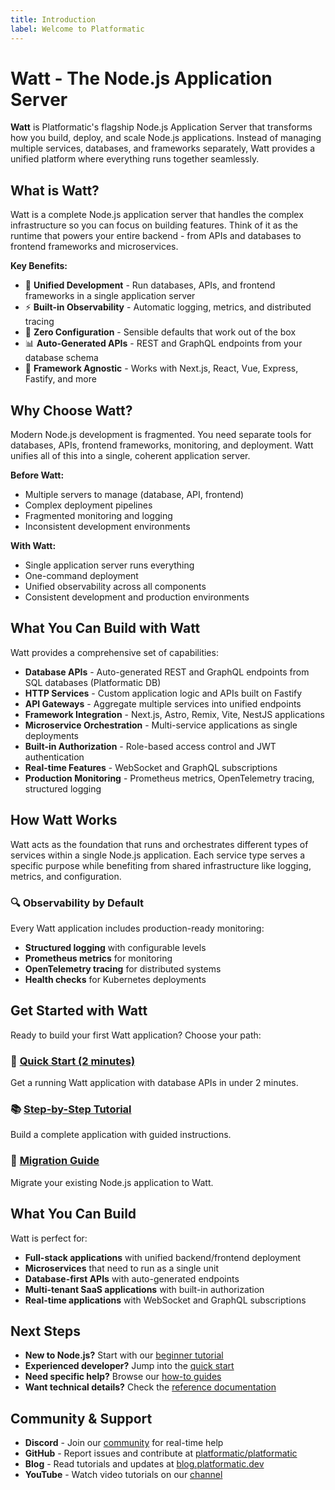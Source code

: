 ```yaml
---
title: Introduction
label: Welcome to Platformatic
---
```


# Watt - The Node.js Application Server

**Watt** is Platformatic's flagship Node.js Application Server that transforms how you build, deploy, and scale Node.js applications. Instead of managing multiple services, databases, and frameworks separately, Watt provides a unified platform where everything runs together seamlessly.

## What is Watt?

Watt is a complete Node.js application server that handles the complex infrastructure so you can focus on building features. Think of it as the runtime that powers your entire backend - from APIs and databases to frontend frameworks and microservices.

**Key Benefits:**
- 🚀 **Unified Development** - Run databases, APIs, and frontend frameworks in a single application server
- ⚡ **Built-in Observability** - Automatic logging, metrics, and distributed tracing
- 🔧 **Zero Configuration** - Sensible defaults that work out of the box
- 📊 **Auto-Generated APIs** - REST and GraphQL endpoints from your database schema
- 🎨 **Framework Agnostic** - Works with Next.js, React, Vue, Express, Fastify, and more

## Why Choose Watt?

Modern Node.js development is fragmented. You need separate tools for databases, APIs, frontend frameworks, monitoring, and deployment. Watt unifies all of this into a single, coherent application server.

**Before Watt:**
- Multiple servers to manage (database, API, frontend)
- Complex deployment pipelines
- Fragmented monitoring and logging
- Inconsistent development environments

**With Watt:**
- Single application server runs everything
- One-command deployment
- Unified observability across all components
- Consistent development and production environments

## What You Can Build with Watt

Watt provides a comprehensive set of capabilities:

- **Database APIs** - Auto-generated REST and GraphQL endpoints from SQL databases (Platformatic DB)
- **HTTP Services** - Custom application logic and APIs built on Fastify
- **API Gateways** - Aggregate multiple services into unified endpoints
- **Framework Integration** - Next.js, Astro, Remix, Vite, NestJS applications
- **Microservice Orchestration** - Multi-service applications as single deployments
- **Built-in Authorization** - Role-based access control and JWT authentication
- **Real-time Features** - WebSocket and GraphQL subscriptions
- **Production Monitoring** - Prometheus metrics, OpenTelemetry tracing, structured logging

## How Watt Works

Watt acts as the foundation that runs and orchestrates different types of services within a single Node.js application. Each service type serves a specific purpose while benefiting from shared infrastructure like logging, metrics, and configuration.

### 🔍 Observability by Default

Every Watt application includes production-ready monitoring:

- **Structured logging** with configurable levels
- **Prometheus metrics** for monitoring
- **OpenTelemetry tracing** for distributed systems
- **Health checks** for Kubernetes deployments

## Get Started with Watt

Ready to build your first Watt application? Choose your path:

### 🚀 [Quick Start (2 minutes)](/docs/getting-started/quick-start-watt)
Get a running Watt application with database APIs in under 2 minutes.

### 📚 [Step-by-Step Tutorial](/docs/learn/beginner/crud-application)  
Build a complete application with guided instructions.

### 🔧 [Migration Guide](/docs/getting-started/port-your-app)
Migrate your existing Node.js application to Watt.

## What You Can Build

Watt is perfect for:

- **Full-stack applications** with unified backend/frontend deployment
- **Microservices** that need to run as a single unit
- **Database-first APIs** with auto-generated endpoints
- **Multi-tenant SaaS applications** with built-in authorization
- **Real-time applications** with WebSocket and GraphQL subscriptions

## Next Steps

- **New to Node.js?** Start with our [beginner tutorial](/docs/learn/beginner/crud-application)
- **Experienced developer?** Jump into the [quick start](/docs/getting-started/quick-start-watt)
- **Need specific help?** Browse our [how-to guides](/docs/guides/build-modular-monolith)
- **Want technical details?** Check the [reference documentation](/docs/reference-overview)

## Community & Support

- **Discord** - Join our [community](https://discord.gg/platformatic) for real-time help
- **GitHub** - Report issues and contribute at [platformatic/platformatic](https://github.com/platformatic/platformatic)
- **Blog** - Read tutorials and updates at [blog.platformatic.dev](https://blog.platformatic.dev/)
- **YouTube** - Watch video tutorials on our [channel](https://www.youtube.com/channel/UCLuqTMhiF1BHGPTLYO4M3Gw)


